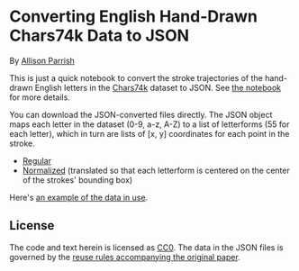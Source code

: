 # Converting English Hand-Drawn Chars74k Data to JSON

By [Allison Parrish](http://www.decontextualize.com/)

This is just a quick notebook to convert the stroke trajectories of the
hand-drawn English letters in the
[Chars74k](http://www.ee.surrey.ac.uk/CVSSP/demos/chars74k/) dataset to JSON.
See [the notebook](chars74k-json-dump.ipynb) for more details.

You can download the JSON-converted files directly. The JSON object
maps each letter in the dataset (0-9, a-z, A-Z) to a list of letterforms (55 for
each letter), which in turn are lists of [x, y] coordinates for
each point in the stroke.

* [Regular](https://github.com/aparrish/chars74k-json-dump/raw/master/char74k.json)
* [Normalized](https://github.com/aparrish/chars74k-json-dump/raw/master/char74k-normalized.json)
  (translated so that each letterform is centered on the center of the strokes'
  bounding box)

Here's [an example of the data in
use](https://editor.p5js.org/allison.parrish/sketches/r1mIgSInQ).

## License

The code and text herein is licensed as
[CC0](https://creativecommons.org/share-your-work/public-domain/cc0/). The data
in the JSON files is governed by the [reuse rules accompanying the original
paper](http://www.ee.surrey.ac.uk/CVSSP/demos/chars74k/).

